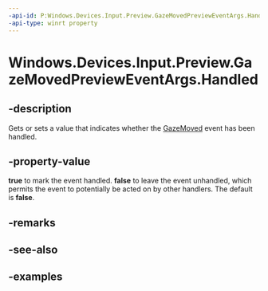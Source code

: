 ```yaml
---
-api-id: P:Windows.Devices.Input.Preview.GazeMovedPreviewEventArgs.Handled
-api-type: winrt property
---
```


<!-- Property syntax.
public bool Handled { get;  set; }
-->

# Windows.Devices.Input.Preview.GazeMovedPreviewEventArgs.Handled

## -description

Gets or sets a value that indicates whether the [GazeMoved](gazeinputsourcepreview_gazemoved.md) event has been handled.

## -property-value

**true** to mark the event handled. **false** to leave the event unhandled, which permits the event to potentially be acted on by other handlers. The default is **false**.

## -remarks

## -see-also

## -examples

